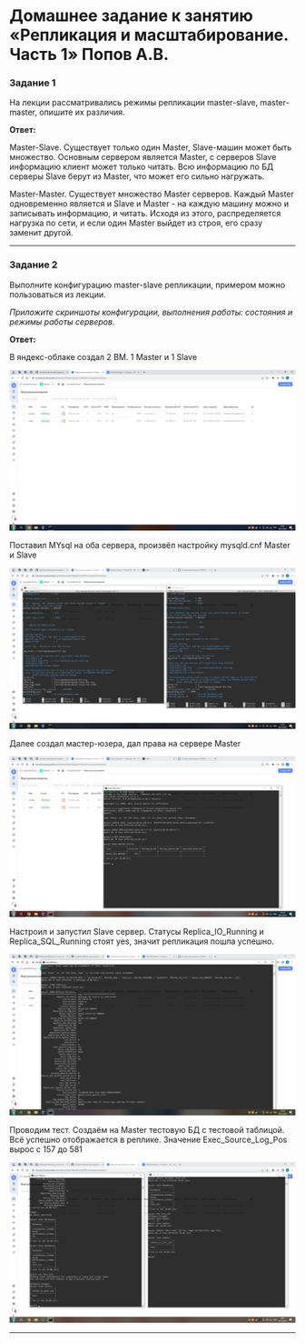 # Домашнее задание к занятию «Репликация и масштабирование. Часть 1» Попов А.В.

### Задание 1

На лекции рассматривались режимы репликации master-slave, master-master, опишите их различия.

**Ответ:**

Master-Slave. Существует только один Master, Slave-машин может быть множество. 
Основным сервером является Master, с серверов Slave информацию клиент может только читать. 
Всю информацию по БД серверы Slave берут из Master, что может его сильно нагружать.

Master-Master. Существует множество Master серверов. Каждый Master одновременно является и Slave и Master - на каждую машину можно и записывать информацию, и читать. 
Исходя из этого, распределяется нагрузка по сети, и если один Master выйдет из строя, его сразу заменит другой. 

---

### Задание 2

Выполните конфигурацию master-slave репликации, примером можно пользоваться из лекции.

*Приложите скриншоты конфигурации, выполнения работы: состояния и режимы работы серверов.*

**Ответ:**

В яндекс-облаке создал 2 ВМ. 1 Master и 1 Slave

![Image alt](https://github.com/goldcomru/SysAdmin/blob/main/db1.png)

Поставил MYsql на оба сервера, произвёл настройку mysqld.cnf Master и Slave 

![Image alt](https://github.com/goldcomru/SysAdmin/blob/main/db2.png)

Далее создал мастер-юзера, дал права на сервере Master

![Image alt](https://github.com/goldcomru/SysAdmin/blob/main/db4-master.png)

Настроил и запустил Slave сервер. Статусы Replica_IO_Running и Replica_SQL_Running стоят yes, значит репликация пошла успешно.

![Image alt](https://github.com/goldcomru/SysAdmin/blob/main/db4-slave.png)

Проводим тест. Создаём на Master тестовую БД с тестовой таблицой. Всё успешно отображается в реплике. Значение Exec_Source_Log_Pos вырос с 157 до 581


![Image alt](https://github.com/goldcomru/SysAdmin/blob/main/db5.png)


---

